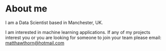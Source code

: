 # About me
I am a Data Scientist based in Manchester, UK.

I am interested in machine learning applications. If any of my projects interest you or you are looking for someone to join your team please email: matthawthorn@hotmail.com

<!---
matt51814/matt51814 is a ✨ special ✨ repository because its `README.md` (this file) appears on your GitHub profile.
You can click the Preview link to take a look at your changes.
--->
